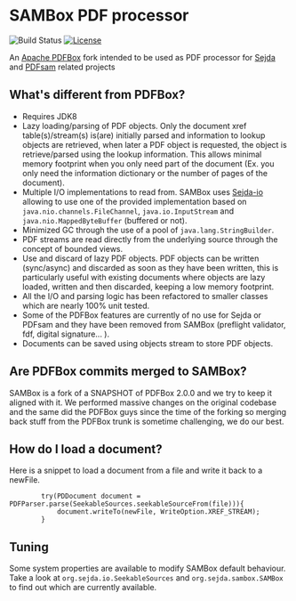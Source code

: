 SAMBox PDF processor
=====================
![Build Status](https://github.com/torakiki/sambox/actions/workflows/build.yml/badge.svg)
[![License](http://img.shields.io/badge/license-APLv2-blue.svg)](http://www.apache.org/licenses/LICENSE-2.0.html)

An [Apache PDFBox](https://github.com/apache/pdfbox) fork intended to be used as PDF processor for [Sejda](https://github.com/torakiki/sejda) and [PDFsam](https://github.com/torakiki/pdfsam) related projects

What's different from PDFBox?
---------
+ Requires JDK8
+ Lazy loading/parsing of PDF objects. Only the document xref table(s)/stream(s) is(are) initially parsed and information to lookup objects are retrieved, when later a PDF object is requested, the object is retrieve/parsed using the lookup information. This allows minimal memory footprint when you only need part of the document (Ex. you only need the information dictionary or the number of pages of the document).
+ Multiple I/O implementations to read from. SAMBox uses [Sejda-io](https://github.com/torakiki/sejda-io) allowing to use one of the provided implementation based on `java.nio.channels.FileChannel`, `java.io.InputStream` and `java.nio.MappedByteBuffer` (buffered or not).
+ Minimized GC through the use of a pool of `java.lang.StringBuilder`.
+ PDF streams are read directly from the underlying source through the concept of bounded views.
+ Use and discard of lazy PDF objects. PDF objects can be written (sync/async) and discarded as soon as they have been written, this is particularly useful with existing documents where objects are lazy loaded, written and then discarded, keeping a low memory footprint.
+ All the I/O and parsing logic has been refactored to smaller classes which are nearly 100% unit tested. 
+ Some of the PDFBox features are currently of no use for Sejda or PDFsam and they have been removed from SAMBox (preflight validator, fdf, digital signature... ).
+ Documents can be saved using objects stream to store PDF objects.

Are PDFBox commits merged to SAMBox?
---------
SAMBox is a fork of a SNAPSHOT of PDFBox 2.0.0 and we try to keep it aligned with it. We performed massive changes on the original codebase and the same did the PDFBox guys since the time of the forking so merging back stuff from the PDFBox trunk is sometime challenging, we do our best.

How do I load a document?
---------
Here is a snippet to load a document from a file and write it back to a newFile. 
``` 
		try(PDDocument document = PDFParser.parse(SeekableSources.seekableSourceFrom(file))){
            document.writeTo(newFile, WriteOption.XREF_STREAM);
        }
``` 

Tuning
---------
Some system properties are available to modify SAMBox default behaviour. Take a look at `org.sejda.io.SeekableSources` and `org.sejda.sambox.SAMBox` to find out which are currently available.